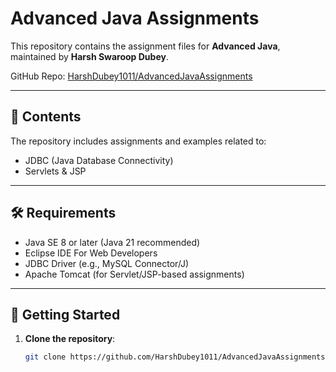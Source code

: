 # Advanced Java Assignments

This repository contains the assignment files for **Advanced Java**, maintained by **Harsh Swaroop Dubey**.

GitHub Repo: [HarshDubey1011/AdvancedJavaAssignments](https://github.com/HarshDubey1011/AdvancedJavaAssignments)

---

## 📁 Contents

The repository includes assignments and examples related to:

- JDBC (Java Database Connectivity)
- Servlets & JSP

---

## 🛠 Requirements

- Java SE 8 or later (Java 21 recommended)
- Eclipse IDE For Web Developers
- JDBC Driver (e.g., MySQL Connector/J)
- Apache Tomcat (for Servlet/JSP-based assignments)

---

## 🚀 Getting Started

1. **Clone the repository**:
   ```bash
   git clone https://github.com/HarshDubey1011/AdvancedJavaAssignments.git
